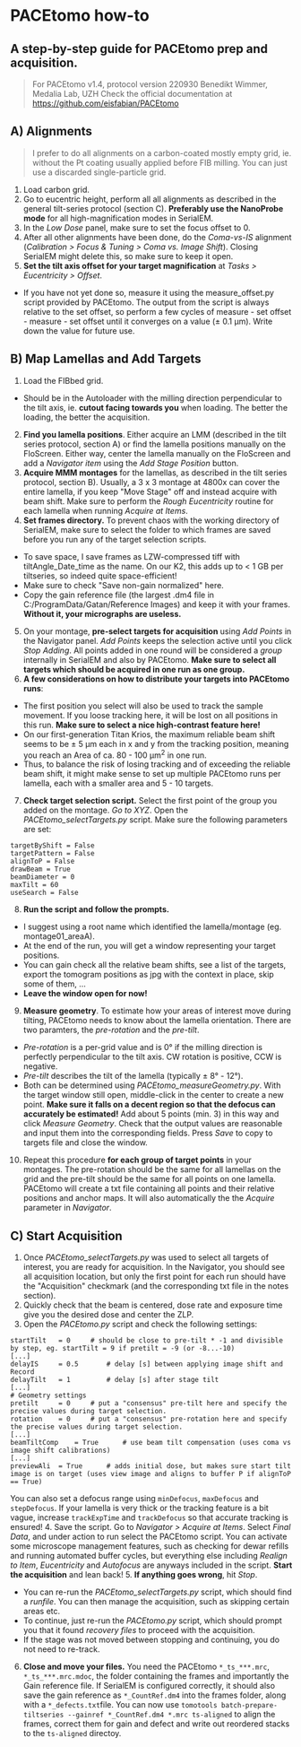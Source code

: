 # PACEtomo how-to
## A step-by-step guide for PACEtomo prep and acquisition.
> For PACEtomo v1.4, protocol version 220930
> Benedikt Wimmer, Medalia Lab, UZH
> Check the official documentation at https://github.com/eisfabian/PACEtomo

## A) Alignments
> I prefer to do all alignments on a carbon-coated mostly empty  grid, ie. without the Pt coating usually applied before FIB milling. You can just use a discarded single-particle grid.

1. Load carbon grid.
2. Go to eucentric height, perform all all alignments as described in the general tilt-series protocol (section C). **Preferably use the NanoProbe mode** for all high-magnification modes in SerialEM.
3. In the *Low Dose* panel, make sure to set the focus offset to 0.
4. After all other alignments have been done, do the *Coma-vs-IS* alignment (*Calibration > Focus & Tuning > Coma vs. Image Shift*). Closing SerialEM might delete this, so make sure to keep it open.
4. **Set the tilt axis offset for your target magnification** at *Tasks > Eucentricity > Offset*.
  - If you have not yet done so, measure it using the measure_offset.py script provided by PACEtomo. The output from the script is always relative to the set offset, so perform a few cycles of measure - set offset - measure - set offset until it converges on a value (± 0.1 µm). Write down the value for future use.

## B) Map Lamellas and Add Targets
1. Load the FIBbed grid.
  - Should be in the Autoloader with the milling direction perpendicular to the tilt axis, ie. **cutout facing towards you** when loading. The better the loading, the better the acquisition.
2. **Find you lamella positions**. Either acquire an LMM (described in the tilt series protocol, section A) or find the lamella positions manually on the FloScreen. Either way, center the lamella manually on the FloScreen and add a *Navigator item* using the *Add Stage Position* button.
3. **Acquire MMM montages** for the lamellas, as described in the tilt series protocol, section B). Usually, a 3 x 3 montage at 4800x can cover the entire lamella, if you keep "Move Stage" off and instead acquire with beam shift. Make sure to perform the *Rough Eucentricity* routine for each lamella when running *Acquire at Items*.
4. **Set frames directory.** To prevent chaos with the working directory of SerialEM, make sure to select the folder to which frames are saved before you run any of the target selection scripts.
  - To save space, I save frames as LZW-compressed tiff with tiltAngle_Date_time as the name. On our K2, this adds up to < 1 GB per tiltseries, so indeed quite space-efficient!
  - Make sure to check "Save non-gain normalized" here.
  - Copy the gain reference file (the largest .dm4 file in C:/ProgramData/Gatan/Reference Images) and keep it with your frames. **Without it, your micrographs are useless.**
5. On your montage, **pre-select targets for acquisition** using *Add Points* in the Navigator panel. *Add Points* keeps the selection active until you click *Stop Adding*. All points added in one round will be considered a *group* internally in SerialEM and also by PACEtomo. **Make sure to select all targets which should be acquired in one run as one group.**
6. **A few considerations on how to distribute your targets into PACEtomo runs**:
  - The first position you select will also be used to track the sample movement. If you loose tracking here, it will be lost on all positions in this run. **Make sure to select a nice high-contrast feature here!**
  - On our first-generation Titan Krios, the maximum reliable beam shift seems to be ± 5 µm each in x and y from the tracking position, meaning you reach an Area of ca. 80 - 100 µm<sup>2</sup> in one run.
  - Thus, to balance the risk of losing tracking and of exceeding the reliable beam shift, it might make sense to set up multiple PACEtomo runs per lamella, each with a smaller area and 5 - 10 targets.
7. **Check target selection script.** Select the first point of the group you added on the montage. *Go to XYZ*. Open the *PACEtomo_selectTargets.py* script. Make sure the following parameters are set:
```
targetByShift = False
targetPattern = False
alignToP = False
drawBeam = True
beamDiameter = 0
maxTilt = 60
useSearch = False
```
8. **Run the script and follow the prompts.**
  - I suggest using a root name which identified the lamella/montage (eg. montage01_areaA).
  - At the end of the run, you will get a window representing your target positions.
  - You can gain check all the relative beam shifts, see a list of the targets, export the tomogram positions as jpg with the context in place, skip some of them, ...
  - **Leave the window open for now!**
9. **Measure geometry**. To estimate how your areas of interest move during tilting, PACEtomo needs to know about the lamella orientation. There are two paramters, the *pre-rotation* and the *pre-tilt*.
  - *Pre-rotation* is a per-grid value and is 0° if the milling direction is perfectly perpendicular to the tilt axis. CW rotation is positive, CCW is negative.
  - *Pre-tilt* describes the tilt of the lamella (typically ± 8° - 12°).
  - Both can be determined using *PACEtomo_measureGeometry.py*. With the target window still open, middle-click in the center to create a new point. **Make sure it falls on a decent region so that the defocus can accurately be estimated!** Add about 5 points (min. 3) in this way and click *Measure Geometry*. Check that the output values are reasonable and input them into the corresponding fields. Press *Save* to copy to targets file and close the window.
10. Repeat this procedure **for each group of target points** in your montages. The pre-rotation should be the same for all lamellas on the grid and the pre-tilt should be the same for all points on one lamella. PACEtomo will create a txt file containing all points and their relative positions and anchor maps. It will also automatically the the *Acquire* parameter in *Navigator*.

## C) Start Acquisition
1. Once *PACEtomo_selectTargets.py* was used to select all targets of interest, you are ready for acquisition. In the Navigator, you should see all acquisition location, but only the first point for each run should have the "Acquisition" checkmark (and the corresponding txt file in the notes section).
2. Quickly check that the beam is centered, dose rate and exposure time give you the desired dose and center the ZLP.
3. Open the *PACEtomo.py* script and check the following settings:
```
startTilt	= 0		# should be close to pre-tilt * -1 and divisible by step, eg. startTilt = 9 if pretilt = -9 (or -8...-10)
[...]
delayIS		= 0.5		# delay [s] between applying image shift and Record
delayTilt	= 1 		# delay [s] after stage tilt
[...]
# Geometry settings
pretilt		= 0		# put a "consensus" pre-tilt here and specify the precise values during target selection.
rotation	= 0		# put a "consensus" pre-rotation here and specify the precise values during target selection.
[...]
beamTiltComp	= True		# use beam tilt compensation (uses coma vs image shift calibrations)
[...]
previewAli	= True		# adds initial dose, but makes sure start tilt image is on target (uses view image and aligns to buffer P if alignToP == True)
```
You can also set a defocus range using ```minDefocus```, ```maxDefocus``` and ```stepDefocus```. If your lamella is very thick or the tracking feature is a bit vague, increase ```trackExpTime``` and ```trackDefocus``` so that accurate tracking is ensured!
4. Save the script. Go to *Navigator > Acquire at Items*. Select *Final Data*, and under action to run select the PACEtomo script. You can activate some microscope management features, such as checking for dewar refills and running automated buffer cycles, but everything else including *Realign to Item*, *Eucentricity* and *Autofocus* are anyways included in the script. **Start the acquisition** and lean back!
5. **If anything goes wrong**, hit *Stop*.
  - You can re-run the *PACEtomo_selectTargets.py* script, which should find a *runfile*. You can then manage the acquisition, such as skipping certain areas etc.
  - To continue, just re-run the *PACEtomo.py* script, which should prompt you that it found *recovery files* to proceed with the acquisition.
  - If the stage was not moved between stopping and continuing, you do not need to re-track.
6. **Close and move your files.** You need the PACEtomo ```*_ts_***.mrc```, ```*_ts_***.mrc.mdoc```, the folder containing the frames and importantly the Gain reference file. If SerialEM is configured correctly, it should also save the gain reference as ```*_CountRef.dm4``` into the frames folder, along with a ```*_defects.txt```file. You can now use ```tomotools batch-prepare-tiltseries --gainref *_CountRef.dm4 *.mrc ts-aligned``` to align the frames, correct them for gain and defect and write out reordered stacks to the ```ts-aligned``` directoy.
